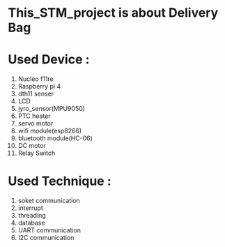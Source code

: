 # This_STM_project is about Delivery Bag


# Used Device :
1. Nucleo f11re<br>
2. Raspberry pi 4<br>
3. dth11 senser<br>
4. LCD<br>
5. jyro_sensor(MPU9050)<br>
6. PTC heater<br>
7. servo motor<br>
8. wifi module(esp8266)<br>
9. bluetooth module(HC-06)<br>
10. DC motor<br>
11. Relay Switch

# Used Technique :
1. soket communication<br>
2. interrupt<br>
3. threading<br>
4. database<br>
5. UART communication<br>
6. I2C communication


